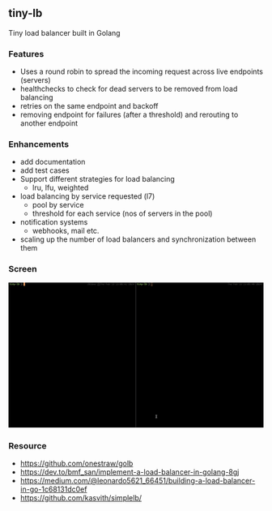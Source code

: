 ## tiny-lb
Tiny load balancer built in Golang

### Features
- Uses a round robin to spread the incoming request across live endpoints (servers)
- healthchecks to check for dead servers to be removed from load balancing
- retries on the same endpoint and backoff
- removing endpoint for failures (after a threshold) and rerouting to another endpoint


### Enhancements
- add documentation
- add test cases
- Support different strategies for load balancing
    - lru, lfu, weighted
- load balancing by service requested (l7)
    - pool by service
    - threshold for each service (nos of servers in the pool)
- notification systems
    - webhooks, mail etc.
- scaling up the number of load balancers and synchronization between them

### Screen

![snap](assets/snap.gif)

### Resource
- https://github.com/onestraw/golb  
- https://dev.to/bmf_san/implement-a-load-balancer-in-golang-8gj  
- https://medium.com/@leonardo5621_66451/building-a-load-balancer-in-go-1c68131dc0ef  
- https://github.com/kasvith/simplelb/